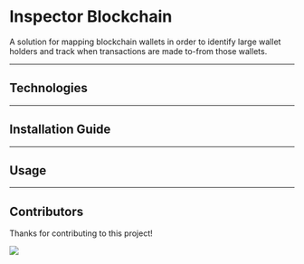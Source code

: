# Inspector Blockchain

A solution for mapping blockchain wallets in order to identify large wallet holders and track when transactions are made to-from those wallets. 

---

## Technologies

---

## Installation Guide

---

## Usage

---

## Contributors

Thanks for contributing to this project!

<a href="https://github.com/Schaakattack/Inspector-blockchain/graphs/contributors">
<img src="https://contrib.rocks/image?repo=Schaakattack/Inspector-blockchain" />
</a>
